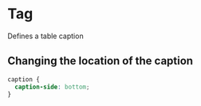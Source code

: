# Tag <caption>

Defines a table caption

## Changing the location of the caption

```css
caption {
  caption-side: bottom;
}
```
